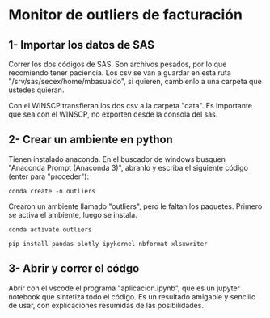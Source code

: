 # Monitor de outliers de facturación

## 1- Importar los datos de SAS

Correr los dos códigos de SAS. Son archivos pesados, por lo que recomiendo tener paciencia. Los csv se van a guardar en esta ruta "/srv/sas/secex/home/mbasualdo", si quieren, cambienlo a una carpeta que ustedes quieran. 

Con el WINSCP transfieran los dos csv a la carpeta "data". Es importante que sea con el WINSCP, no exporten desde la consola del sas. 

## 2- Crear un ambiente en python

Tienen instalado anaconda. En el buscador de windows busquen "Anaconda Prompt (Anaconda 3)", abranlo y escriba el siguiente código (enter para "proceder"):

`conda create -n outliers`

Crearon un ambiente llamado "outliers", pero le faltan los paquetes. Primero se activa el ambiente, luego se instala.

`conda activate outliers` 

`pip install pandas plotly ipykernel nbformat xlsxwriter` 

## 3- Abrir y correr el códgo

Abrir con el vscode el programa "aplicacion.ipynb", que es un jupyter notebook que sintetiza todo el código. Es un resultado amigable y sencillo de usar, con explicaciones resumidas de las posibilidades. 

